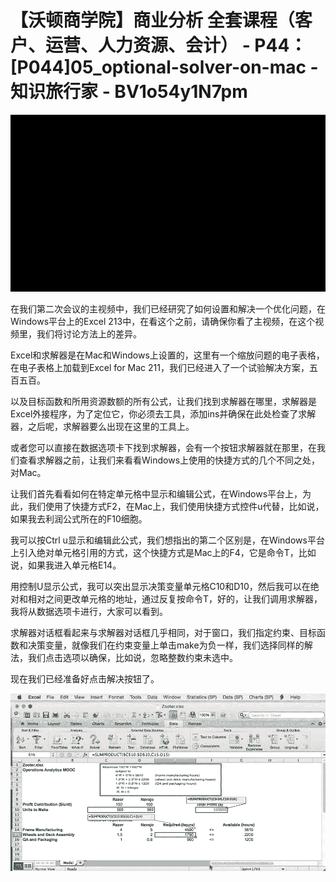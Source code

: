 # 【沃顿商学院】商业分析 全套课程（客户、运营、人力资源、会计） - P44：[P044]05_optional-solver-on-mac - 知识旅行家 - BV1o54y1N7pm

![](img/50cfedd65a64e2336ee7a4ba5ac6fac7_0.png)

在我们第二次会议的主视频中，我们已经研究了如何设置和解决一个优化问题，在Windows平台上的Excel 213中，在看这个之前，请确保你看了主视频，在这个视频里，我们将讨论方法上的差异。

Excel和求解器是在Mac和Windows上设置的，这里有一个缩放问题的电子表格，在电子表格上加载到Excel for Mac 211，我们已经进入了一个试验解决方案，五百五百。

以及目标函数和所用资源数额的所有公式，让我们找到求解器在哪里，求解器是Excel外接程序，为了定位它，你必须去工具，添加ins并确保在此处检查了求解器，之后呢，求解器要么出现在这里的工具上。

或者您可以直接在数据选项卡下找到求解器，会有一个按钮求解器就在那里，在我们查看求解器之前，让我们来看看Windows上使用的快捷方式的几个不同之处，对Mac。

让我们首先看看如何在特定单元格中显示和编辑公式，在Windows平台上，为此，我们使用了快捷方式F2，在Mac上，我们使用快捷方式控件u代替，比如说，如果我去利润公式所在的F10细胞。

我可以按Ctrl u显示和编辑此公式，我们想指出的第二个区别是，在Windows平台上引入绝对单元格引用的方式，这个快捷方式是Mac上的F4，它是命令T，比如说，如果我进入单元格E14。

用控制U显示公式，我可以突出显示决策变量单元格C10和D10，然后我可以在绝对和相对之间更改单元格的地址，通过反复按命令T，好的，让我们调用求解器，我将从数据选项卡进行，大家可以看到。

求解器对话框看起来与求解器对话框几乎相同，对于窗口，我们指定约束、目标函数和决策变量，就像我们在约束变量上单击make为负一样，我们选择同样的解法，我们点击选项以确保，比如说，忽略整数约束未选中。

现在我们已经准备好点击解决按钮了。

![](img/50cfedd65a64e2336ee7a4ba5ac6fac7_2.png)